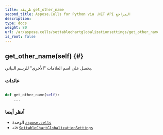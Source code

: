 ```yaml
---
title: طريقة get_other_name
second_title: Aspose.Cells for Python via .NET API المراجع
description:
type: docs
weight: 80
url: /ar/aspose.cells/settablechartglobalizationsettings/get_other_name/
is_root: false
---
```

##  get_other_name(self) {#}
يحصل على اسم العلامات "الأخرى" للرسم البياني.


###  عائدات




```python

def get_other_name(self):
    ...
```





###  أنظر أيضا
* الوحدة [`aspose.cells`](../../)
* فئة [`SettableChartGlobalizationSettings`](/cells/python-net/ar/aspose.cells/settablechartglobalizationsettings)
